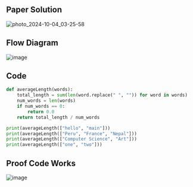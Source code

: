 ## Paper Solution
![photo_2024-10-04_03-25-58](https://github.com/user-attachments/assets/08ae9523-6bbd-4bcc-91a6-306ff29a9522)

## Flow Diagram
![image](https://github.com/user-attachments/assets/08c41350-dcc9-40fd-a2f8-64e512f0c242)

## Code
```.py
def averageLength(words):
    total_length = sum(len(word.replace(" ", "")) for word in words)
    num_words = len(words)
    if num_words == 0:
        return 0.0
    return total_length / num_words

print(averageLength(["hello", "main"]))             
print(averageLength(["Peru", "France", "Nepal"]))  
print(averageLength(["Computer Science", "Art"]))   
print(averageLength(["one", "two"]))               
```
## Proof Code Works
![image](https://github.com/user-attachments/assets/3caaf92d-c2d7-4ef5-9548-589c11fad4ca)
